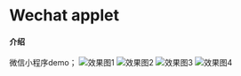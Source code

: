 # Wechat applet

#### 介绍
微信小程序demo；
![效果图1](https://images.gitee.com/uploads/images/2020/1224/150109_5d4c0f14_8291903.png "home.png")
![效果图2](https://images.gitee.com/uploads/images/2020/1224/150149_da3423e7_8291903.png "category.png")
![效果图3](https://images.gitee.com/uploads/images/2020/1224/150230_d3c2ab32_8291903.png "cart.png")
![效果图4](https://images.gitee.com/uploads/images/2020/1224/150257_b1b84800_8291903.png "user.png")